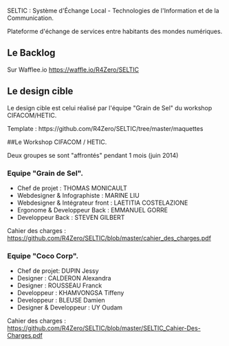 SELTIC : Système d'Échange Local - Technologies de l'Information et de la Communication.

Plateforme d'échange de services entre habitants des mondes numériques.

## Le Backlog

Sur Wafflee.io https://waffle.io/R4Zero/SELTIC

## Le design cible
Le design cible est celui réalisé par l'équipe "Grain de Sel" du workshop CIFACOM/HETIC.
<p>Template : https://github.com/R4Zero/SELTIC/tree/master/maquettes</p>

##Le Workshop CIFACOM / HETIC.

Deux groupes se sont "affrontés" pendant 1 mois (juin 2014)

### Equipe "Grain de Sel".
* Chef de projet : THOMAS MONICAULT
* Webdesigner & Infographiste : MARINE LIU
* Webdesigner & Intégrateur front : LAETITIA COSTELAZIONE
* Ergonome & Developpeur Back : EMMANUEL GORRE
* Developpeur Back : STEVEN GILBERT

Cahier des charges : https://github.com/R4Zero/SELTIC/blob/master/cahier_des_charges.pdf

### Equipe "Coco Corp".
* Chef de projet: DUPIN Jessy
* Designer : CALDERON Alexandra
* Designer : ROUSSEAU Franck
* Developpeur : KHAMVONGSA Tiffeny
* Developpeur : BLEUSE Damien
* Designer & Developpeur : UY Oudam

Cahier des charges : https://github.com/R4Zero/SELTIC/blob/master/SELTIC_Cahier-Des-Charges.pdf
